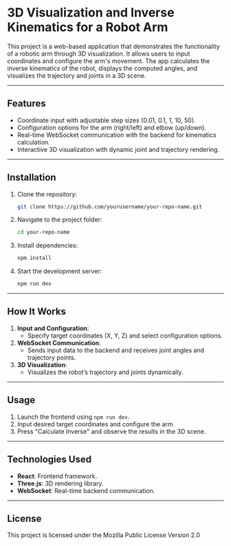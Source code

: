 
# 3D Visualization and Inverse Kinematics for a Robot Arm

This project is a web-based application that demonstrates the functionality of a robotic arm through 3D visualization. It allows users to input coordinates and configure the arm's movement. The app calculates the inverse kinematics of the robot, displays the computed angles, and visualizes the trajectory and joints in a 3D scene.

---

## Features

- Coordinate input with adjustable step sizes (0.01, 0.1, 1, 10, 50).
- Configuration options for the arm (right/left) and elbow (up/down).
- Real-time WebSocket communication with the backend for kinematics calculation.
- Interactive 3D visualization with dynamic joint and trajectory rendering.

---

## Installation

1. Clone the repository:
   ```bash
   git clone https://github.com/yourusername/your-repo-name.git
   ```
2. Navigate to the project folder:
   ```bash
   cd your-repo-name
   ```
3. Install dependencies:
   ```bash
   npm install
   ```
4. Start the development server:
   ```bash
   npm run dev
   ```

---

## How It Works

1. **Input and Configuration**:
   - Specify target coordinates (X, Y, Z) and select configuration options.
2. **WebSocket Communication**:
   - Sends input data to the backend and receives joint angles and trajectory points.
3. **3D Visualization**:
   - Visualizes the robot’s trajectory and joints dynamically.

---

## Usage

1. Launch the frontend using `npm run dev`.
2. Input desired target coordinates and configure the arm.
3. Press "Calculate Inverse" and observe the results in the 3D scene.

---

## Technologies Used

- **React**: Frontend framework.
- **Three.js**: 3D rendering library.
- **WebSocket**: Real-time backend communication.

---

## License

This project is licensed under the Mozilla Public License Version 2.0